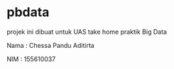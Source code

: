 # pbdata
projek ini dibuat untuk UAS take home praktik Big Data

Nama	: Chessa Pandu Aditirta

NIM	: 155610037
